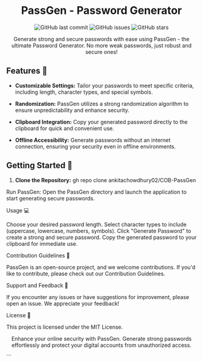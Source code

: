 <!-- Project Title -->
<h1 align="center">PassGen - Password Generator</h1>

<!-- Badges -->
<p align="center">
  <img alt="GitHub last commit" src="https://img.shields.io/github/last-commit/ankita-chowdhury/PassGen?style=flat-square">
  <img alt="GitHub issues" src="https://img.shields.io/github/issues/ankita-chowdhury/PassGen?style=flat-square">
  <img alt="GitHub stars" src="https://img.shields.io/github/stars/ankita-chowdhury/PassGen?style=flat-square">
</p>

<!-- Project Description -->
<p align="center">
  Generate strong and secure passwords with ease using PassGen - the ultimate Password Generator. No more weak passwords, just robust and secure ones!
</p>

<!-- Features -->
## Features 🚀

- **Customizable Settings:** Tailor your passwords to meet specific criteria, including length, character types, and special symbols.
  
- **Randomization:** PassGen utilizes a strong randomization algorithm to ensure unpredictability and enhance security.

- **Clipboard Integration:** Copy your generated password directly to the clipboard for quick and convenient use.

- **Offline Accessibility:** Generate passwords without an internet connection, ensuring your security even in offline environments.

<!-- Getting Started -->
## Getting Started 🚦

1. **Clone the Repository:**
gh repo clone ankitachowdhury02/COB-PassGen


Run PassGen:
Open the PassGen directory and launch the application to start generating secure passwords.
<!-- Usage -->
Usage 💻

Choose your desired password length.
Select character types to include (uppercase, lowercase, numbers, symbols).
Click "Generate Password" to create a strong and secure password.
Copy the generated password to your clipboard for immediate use.
<!-- Contribution Guidelines -->
Contribution Guidelines 🤝

PassGen is an open-source project, and we welcome contributions. If you'd like to contribute, please check out our Contribution Guidelines.

<!-- Support and Feedback -->
Support and Feedback 🙌

If you encounter any issues or have suggestions for improvement, please open an issue. We appreciate your feedback!

<!-- License -->
License 📄

This project is licensed under the MIT License.

<!-- Closing Words -->
<p align="center">
  Enhance your online security with PassGen. Generate strong passwords effortlessly and protect your digital accounts from unauthorized access.
</p>
```
